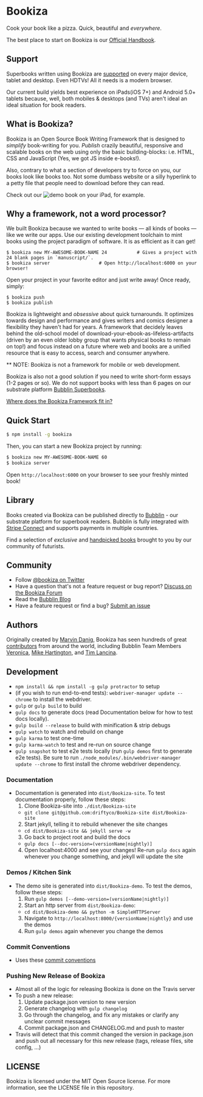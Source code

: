 # Bookiza

Cook your book like a pizza. Quick, beautiful and *everywhere*. 

The best place to start on Bookiza is our [Official Handbook](https://bubbl.in/cover/official-handbook-by-marvin-danig).


## Support
Superbooks written using Bookiza are [supported](https://bubbl.in/support) on every major device, tablet and desktop. Even HDTVs! All it needs is a modern browser.

Our current build yields best experience on iPads(iOS 7+) and Android 5.0+ tablets because, well, both mobiles & desktops (and TVs) aren't ideal an ideal situation for book readers.

## What is Bookiza?

Bookiza is an Open Source Book Writing Framework that is designed to *simplify* book-writing for you. *Publish* crazily beautiful, responsive and scalable books on the web using only the basic building-blocks: i.e. HTML, CSS and JavaScript (Yes, we got JS inside e-books!). 

Also, contrary to what a section of developers try to force on you, our books look like books too. Not some dumbass website or a silly hyperlink to a petty file that people need to download before they can read.

Check out our ![demo book](http://bubbl.in/cover/the-solar-system-by-marvin-danig) on your iPad, for example.

## Why a framework, not a word processor?
We built Bookiza because we wanted to write books — all kinds of books — like we write our apps. Use our existing development toolchain to mint books using the project paradigm of software. It is as efficient as it can get! 

```
$ bookiza new MY-AWESOME-BOOK-NAME 24           # Gives a project with 24 blank pages in `manuscript/`.
$ bookiza server                  # Open http://localhost:6000 on your browser!
```

Open your project in your favorite editor and just write away! Once ready, simply:

```
$ bookiza push
$ bookiza publish
```

Bookiza is lightweight and *obsessive* about quick turnarounds. It optimizes towards design and performance and gives writers and comics designer a flexibility they haven't had for years. A framework that decidely leaves behind the old-school model of download-your-ebook-as-lifeless-artifacts (driven by an even older lobby group that wants physical books to remain on top!) and focus instead on a future where web and books are a unified resource that is easy to access, search and consumer anywhere.

** NOTE: Bookiza is not a framework for mobile or web development. 

Bookiza is also not a good solution if you need to write short-form essays (1-2 pages or so). We do not support books with less than 6 pages on our substrate platform [Bubblin Superbooks](https://bubbl.in). 

[Where does the Bookiza Framework fit in?]()

## Quick Start


```bash
$ npm install -g bookiza
```

Then, you can start a new Bookiza project by running:

```bash
$ bookiza new MY-AWESOME-BOOK-NAME 60
$ bookiza server
```
Open `http://localhost:6000` on your browser to see your freshly minted book!


## Library
Books created via Bookiza can be published directly to [Bubblin](https://bubbl.in) - our substrate platform for superbook readers. Bubblin is fully integrated with [Stripe Connect](https://stripe.com/connect) and supports payments in multiple countries. 

Find a selection of *exclusive* and [handpicked books](https://bubbl.in/books) brought to you by our community of futurists. 
 

## Community

* Follow [@bookiza on Twitter](https://twitter.com/bookiza)
* Have a question that's not a feature request or bug report? [Discuss on the Bookiza Forum](http://forum.Bookizaframework.com/)
* Read the [Bubblin Blog](http://medium.com/)
* Have a feature request or find a bug? [Submit an issue](http://Bookizaframework.com/submit-issue/)


## Authors

Originally created by [Marvin Danig](http://twitter.com/marvindanig), Bookiza has seen hundreds of great [contributors](https://github.com/bookiza/bookiza/graphs/contributors) from around the world, including Bubblin Team Members [Veronica](http://bubbl.in/veronica), [Mike Hartington](http://twitter.com/mhartington), and [Tim Lancina](http://twitter.com/dopernicus).

## Development

* `npm install && npm install -g gulp protractor` to setup
* (if you wish to run end-to-end tests): `webdriver-manager update --chrome` to install the webdriver.
* `gulp` or `gulp build` to build
* `gulp docs` to generate docs (read Documentation below for how to test docs locally).
* `gulp build --release` to build with minification & strip debugs
* `gulp watch` to watch and rebuild on change
* `gulp karma` to test one-time
* `gulp karma-watch` to test and re-run on source change
* `gulp snapshot` to test e2e tests locally (run `gulp demos` first to generate e2e tests). Be sure to run `./node_modules/.bin/webdriver-manager update --chrome` to first install the chrome webdriver dependency.

### Documentation

* Documentation is generated into `dist/Bookiza-site`.  To test documentation properly, follow these steps:
  1. Clone Bookiza-site into `./dist/Bookiza-site`
    - `git clone git@github.com:driftyco/Bookiza-site dist/Bookiza-site`
  2. Start jekyll, telling it to rebuild whenever the site changes
    - `cd dist/Bookiza-site && jekyll serve -w`
  3. Go back to project root and build the docs
    - `gulp docs [--doc-version=(versionName|nightly)]`
  4. Open localhost:4000 and see your changes! Re-run `gulp docs` again whenever you change something, and jekyll will update the site

### Demos / Kitchen Sink

* The demo site is generated into `dist/Bookiza-demo`. To test the demos, follow these steps:
  1. Run `gulp demos [--demo-version=(versionName|nightly)]`
  2. Start an http server from `dist/Bookiza-demo`:
    - `cd dist/Bookiza-demo && python -m SimpleHTTPServer`
  3. Navigate to `http://localhost:8000/{versionName|nightly}` and use the demos
  4. Run `gulp demos` again whenever you change the demos

### Commit Conventions

* Uses these [commit conventions](http://github.com/ajoslin/conventional-changelog)

### Pushing New Release of Bookiza

- Almost all of the logic for releasing Bookiza is done on the Travis server
- To push a new release:
  1. Update package.json version to new version
  2. Generate changelog with `gulp changelog`
  3. Go through the changelog, and fix any mistakes or clarify any unclear commit messages
  4. Commit package.json and CHANGELOG.md and push to master
- Travis will detect that this commit changed the version in package.json and push out all necessary for this new release (tags, release files, site config, ...)

## LICENSE

Bookiza is licensed under the MIT Open Source license. For more information, see the LICENSE file in this repository.